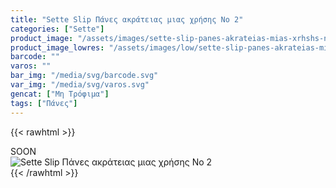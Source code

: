 ```yaml
---
title: "Sette Slip Πάνες ακράτειας μιας χρήσης No 2"
categories: ["Sette"]
product_image: "/assets/images/sette-slip-panes-akrateias-mias-xrhshs-no-2.jpg"
product_image_lowres: "/assets/images/low/sette-slip-panes-akrateias-mias-xrhshs-no-2.jpg"
barcode: ""
varos: ""
bar_img: "/media/svg/barcode.svg"
var_img: "/media/svg/varos.svg"
gencat: ["Μη Τρόφιμα"]
tags: ["Πάνες"]
---
```

{{< rawhtml >}}

<div class="sload436"><div class="product">SOON<br><div class="pimg"><img alt="Sette Slip Πάνες ακράτειας μιας χρήσης No 2" title="Sette Slip Πάνες ακράτειας μιας χρήσης No 2" src="/assets/images/sette-slip-panes-akrateias-mias-xrhshs-no-2.jpg"></div></div></div>
{{< /rawhtml >}}



